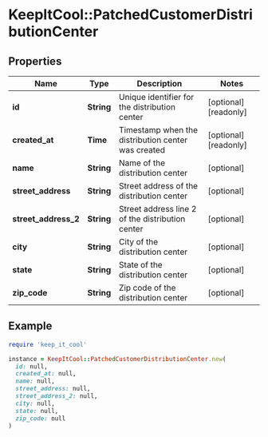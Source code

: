 # KeepItCool::PatchedCustomerDistributionCenter

## Properties

| Name | Type | Description | Notes |
| ---- | ---- | ----------- | ----- |
| **id** | **String** | Unique identifier for the distribution center | [optional][readonly] |
| **created_at** | **Time** | Timestamp when the distribution center was created | [optional][readonly] |
| **name** | **String** | Name of the distribution center | [optional] |
| **street_address** | **String** | Street address of the distribution center | [optional] |
| **street_address_2** | **String** | Street address line 2 of the distribution center | [optional] |
| **city** | **String** | City of the distribution center | [optional] |
| **state** | **String** | State of the distribution center | [optional] |
| **zip_code** | **String** | Zip code of the distribution center | [optional] |

## Example

```ruby
require 'keep_it_cool'

instance = KeepItCool::PatchedCustomerDistributionCenter.new(
  id: null,
  created_at: null,
  name: null,
  street_address: null,
  street_address_2: null,
  city: null,
  state: null,
  zip_code: null
)
```

